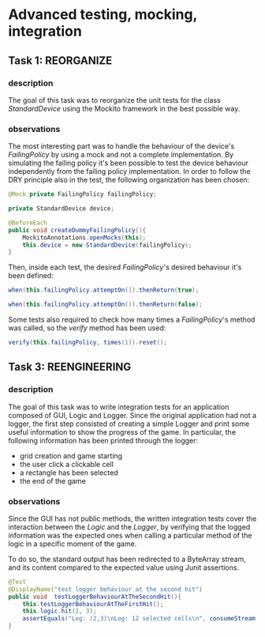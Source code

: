 # Advanced testing, mocking, integration

## Task 1: REORGANIZE

### description

The goal of this task was to reorganize the unit tests for the class _StandardDevice_ using the Mockito framework in the best possible way.  

### observations

The most interesting part was to handle the behaviour of the device's _FailingPolicy_ by using a mock and not a complete implementation.
By simulating the failing policy it's been possible to test the device behaviour independently from the failing policy implementation. In order to follow the DRY principle also in the test, 
the following organization has been chosen:

```java
@Mock private FailingPolicy failingPolicy;

private StandardDevice device;

@BeforeEach
public void createDummyFailingPolicy(){
    MockitoAnnotations.openMocks(this);
    this.device = new StandardDevice(failingPolicy);
}
```

Then, inside each test, the desired _FailingPolicy_'s desired behaviour it's been defined:

```java
when(this.failingPolicy.attemptOn()).thenReturn(true);
```
```java
when(this.failingPolicy.attemptOn()).thenReturn(false);
```
Some tests also required to check how many times a _FailingPolicy_'s method was called, so the _verify_ method has been used:
```java
verify(this.failingPolicy, times(1)).reset();
```

## Task 3: REENGINEERING

### description

The goal of this task was to write integration tests for an application composed of GUI, Logic and Logger.
Since the original application had not a logger, the first step consisted of creating a simple Logger and print some useful information to show the progress of the game. 
In particular, the following information has been printed through the logger:
- grid creation and game starting
- the user click a clickable cell
- a rectangle has been selected
- the end of the game

### observations

Since the GUI has not public methods, the written integration tests cover the interaction between the _Logic_ and the _Logger_, by verifying that the logged information was the expected ones
when calling a particular method of the logic in a specific moment of the game.

To do so, the standard output has been redirected to a ByteArray stream, and its content compared to the expected value using Junit assertions.

```java
@Test
@DisplayName("test logger behaviour at the second hit")
public void  testLoggerBehaviourAtTheSecondHit(){
    this.testLoggerBehaviourAtTheFirstHit();
    this.logic.hit(2, 3);
    assertEquals("Log: (2,3)\nLog: 12 selected cells\n", consumeStream(output));
}
```
